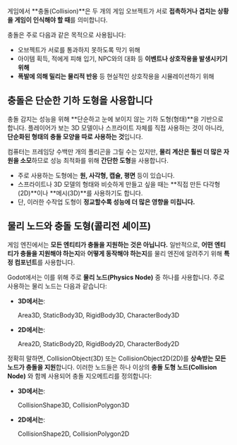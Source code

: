 게임에서 **충돌(Collision)**은 두 개의 게임 오브젝트가 서로 **접촉하거나 겹치는 상황을 게임이 인식해야 할 때**를 의미합니다.

충돌은 주로 다음과 같은 목적으로 사용됩니다:

- 오브젝트가 서로를 통과하지 못하도록 막기 위해
- 아이템 획득, 적에게 피해 입기, NPC와의 대화 등 **이벤트나 상호작용을 발생시키기 위해**
- **폭발에 의해 밀리는 물리적 반응** 등 현실적인 상호작용을 시뮬레이션하기 위해

## 충돌은 단순한 기하 도형을 사용합니다

충돌 감지는 성능을 위해 **단순하고 눈에 보이지 않는 기하 도형(형태)**을 기반으로 합니다.
플레이어가 보는 3D 모델이나 스프라이트 자체를 직접 사용하는 것이 아니라, **단순화된 형태의 충돌 모양을 따로 사용하는 것**입니다.

컴퓨터는 프레임당 수백만 개의 폴리곤을 그릴 수는 있지만, **물리 계산은 훨씬 더 많은 자원을 소모**하므로 성능 최적화를 위해
**간단한 도형**을 사용합니다.

- 주로 사용하는 도형에는 **원, 사각형, 캡슐, 평면** 등이 있습니다.
- 스프라이트나 3D 모델의 형태와 비슷하게 만들고 싶을 때는 **직접 만든 다각형(2D)**이나 **메시(3D)**를 사용하기도 합니다.
- 단, 이러한 수작업 도형이 **정교할수록 성능에 더 많은 영향을 미칩니다.**

## 물리 노드와 충돌 도형(콜리전 셰이프)

게임 엔진에서는 **모든 엔티티가 충돌을 지원하는 것은 아닙니다.** 일반적으로, **어떤 엔티티가 충돌을 지원해야 하는지**와 **어떻게 
동작해야 하는지**를 물리 엔진에 알려주기 위해 **특정 컴포넌트**를 사용합니다.

Godot에서는 이를 위해 주로 **물리 노드(Physics Node)** 중 하나를 사용합니다. 주로 사용하는 물리 노드는 다음과 같습니다:

- **3D에서는**:

    Area3D, StaticBody3D, RigidBody3D, CharacterBody3D
    
- **2D에서는**:
    
    Area2D, StaticBody2D, RigidBody2D, CharacterBody2D
    

정확히 말하면, CollisionObject(3D) 또는 CollisionObject2D(2D)를 **상속받는 모든 노드가 충돌을 지원**합니다.
이러한 노드들은 하나 이상의 **충돌 도형 노드(Collision Node)** 와 함께 사용되어 충돌 지오메트리를 정의합니다:

- **3D에서는**:
    
    CollisionShape3D, CollisionPolygon3D
    
- **2D에서는**:
    
    CollisionShape2D, CollisionPolygon2D